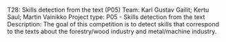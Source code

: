 T28: Skills detection from the text (P05)
Team: Karl Gustav Gailit; Kertu Saul; Martin Vainikko
Project type: P05 - Skills detection from the text
Description: The goal of this competition is to detect skills that correspond to the texts about the forestry/wood industry and metal/machine industry.
